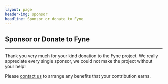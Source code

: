 ```yaml
---
layout: page
header-img: sponsor
headline: Sponsor or donate to Fyne
---
```


<section class="bg-primary" id="about">
<div class="container">
<div class="row">
<div class="col-lg-12 text-center" markdown="1">

## Sponsor or Donate to Fyne
<hr class="light">

Thank you very much for your kind donation to the Fyne project.
We really appreciate every single sponsor, we could not make the project
without your help!

Please [contact us](#contact) to arrange any benefits that your contribution earns.

</div>
</div>
</div>
</section>

